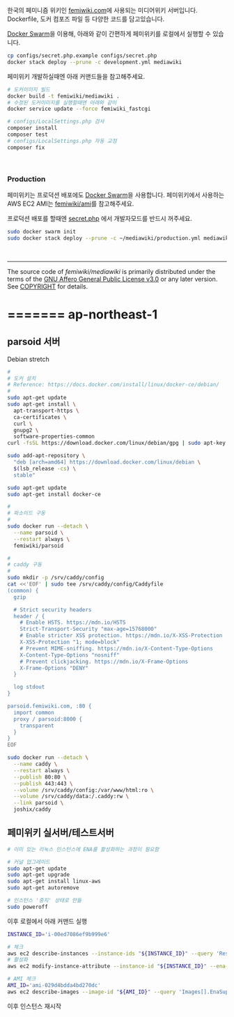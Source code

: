 한국의 페미니즘 위키인 [femiwiki.com]에 사용되는 미디어위키 서버입니다.
Dockerfile, 도커 컴포즈 파일 등 다양한 코드를 담고있습니다.

[Docker Swarm]을 이용해, 아래와 같이 간편하게 페미위키를 로컬에서 실행할 수
있습니다.

```bash
cp configs/secret.php.example configs/secret.php
docker stack deploy --prune -c development.yml mediawiki
```

페미위키 개발하실때엔 아래 커맨드들을 참고해주세요.

```bash
# 도커이미지 빌드
docker build -t femiwiki/mediawiki .
# 수정된 도커이미지를 실행할때엔 아래와 같이
docker service update --force femiwiki_fastcgi

# configs/LocalSettings.php 검사
composer install
composer test
# configs/LocalSettings.php 자동 교정
composer fix
```

&nbsp;

### Production
페미위키는 프로덕션 배포에도 [Docker Swarm]을 사용합니다. 페미위키에서 사용하는
AWS EC2 AMI는 [femiwiki/ami]를 참고해주세요.

프로덕션 배포를 할때엔 [secret.php] 에서 개발자모드를 반드시 꺼주세요.

```sh
sudo docker swarm init
sudo docker stack deploy --prune -c ~/mediawiki/production.yml mediawiki
```

&nbsp;

--------

The source code of *femiwiki/mediawiki* is primarily distributed under the terms
of the [GNU Affero General Public License v3.0] or any later version. See
[COPYRIGHT] for details.

[Docker Hub Status]: https://badgen.net/docker/pulls/femiwiki/mediawiki/?icon=docker&label=pulls
[Docker Hub Link]: https://hub.docker.com/r/femiwiki/mediawiki/
[Travis CI Status]: https://api.travis-ci.com/femiwiki/mediawiki.svg?branch=master
[Travis CI Link]: https://travis-ci.com/femiwiki/mediawiki
[femiwiki.com]: https://femiwiki.com
[Docker Swarm]: https://docs.docker.com/engine/swarm/
[femiwiki/ami]: https://github.com/femiwiki/ami
[secret.php]: configs/secret.php.example
[GNU Affero General Public License v3.0]: LICENSE
[COPYRIGHT]: COPYRIGHT
=======
ap-northeast-1
========

parsoid 서버
--------
Debian stretch

```sh
#
# 도커 설치
# Reference: https://docs.docker.com/install/linux/docker-ce/debian/
#
sudo apt-get update
sudo apt-get install \
  apt-transport-https \
  ca-certificates \
  curl \
  gnupg2 \
  software-properties-common
curl -fsSL https://download.docker.com/linux/debian/gpg | sudo apt-key add -

sudo add-apt-repository \
  "deb [arch=amd64] https://download.docker.com/linux/debian \
  $(lsb_release -cs) \
  stable"

sudo apt-get update
sudo apt-get install docker-ce

#
# 파소이드 구동
#
sudo docker run --detach \
  --name parsoid \
  --restart always \
  femiwiki/parsoid

#
# caddy 구동
#
sudo mkdir -p /srv/caddy/config
cat <<'EOF' | sudo tee /srv/caddy/config/Caddyfile
(common) {
  gzip

  # Strict security headers
  header / {
    # Enable HSTS. https://mdn.io/HSTS
    Strict-Transport-Security "max-age=15768000"
    # Enable stricter XSS protection. https://mdn.io/X-XSS-Protection
    X-XSS-Protection "1; mode=block"
    # Prevent MIME-sniffing. https://mdn.io/X-Content-Type-Options
    X-Content-Type-Options "nosniff"
    # Prevent clickjacking. https://mdn.io/X-Frame-Options
    X-Frame-Options "DENY"
  }

  log stdout
}

parsoid.femiwiki.com, :80 {
  import common
  proxy / parsoid:8000 {
    transparent
  }
}
EOF

sudo docker run --detach \
  --name caddy \
  --restart always \
  --publish 80:80 \
  --publish 443:443 \
  --volume /srv/caddy/config:/var/www/html:ro \
  --volume /srv/caddy/data:/.caddy:rw \
  --link parsoid \
  joshix/caddy
```

페미위키 실서버/테스트서버
--------
```sh
# 이미 있는 리눅스 인스턴스에 ENA를 활성화하는 과정이 필요함

# 커널 업그레이드
sudo apt-get update
sudo apt-get upgrade
sudo apt-get install linux-aws
sudo apt-get autoremove

# 인스턴스 '중지' 상태로 만듦
sudo poweroff
```

이후 로컬에서 아래 커맨드 실행
```sh
INSTANCE_ID='i-00ed7086ef9b999e6'

# 체크
aws ec2 describe-instances --instance-ids "${INSTANCE_ID}" --query 'Reservations[].Instances[].EnaSupport'
# 활성화
aws ec2 modify-instance-attribute --instance-id "${INSTANCE_ID}" --ena-support

# AMI 체크
AMI_ID='ami-029d4bdda4bd270dc'
aws ec2 describe-images --image-id "${AMI_ID}" --query 'Images[].EnaSupport'
```

이후 인스턴스 재시작
